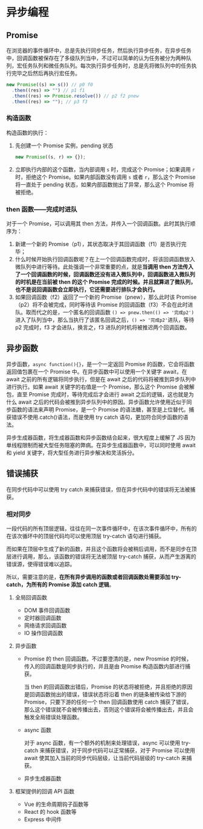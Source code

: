 # 异步编程

## Promise
在浏览器的事件循环中，总是先执行同步任务，然后执行异步任务，在异步任务中，回调函数被保存在了多级队列当中，不过可以简单的认为任务被分为两种队列，宏任务队列和微任务队列。每次执行异步任务时，总是先将微队列中的任务执行完毕之后然后再执行宏任务。

```js
new Promise((s) => s()) // p0 f0
  .then((res) => "") // p1 f1
  .then((res) => Promise.resolve()) // p2 f2 pnew
  .then((res) => ""); // p3 f3
```

### 构造函数
构造函数的执行：
1. 先创建一个 Promise 实例，pending 状态

   ```js
   new Promise((s, r) => {});
   ```

2. 立即执行内部的这个函数，当内部调用 `s` 时，完成这个 Promise；如果调用 `r` 时，拒绝这个 Promise。如果内部函数没有调用 `s` 或者 `r`，那么这个 Promise 将一直处于 pending 状态，如果内部函数抛出了异常，那么这个 Promise 将被拒绝。

### then 函数——完成时进队

对于一个 Promise，可以调用其 then 方法，并传入一个回调函数。此时其执行顺序为：

1. 新建一个新的 Promise（p1），其状态取决于其回调函数（f1）是否执行完毕；
2. 什么时候开始执行回调函数呢？在上一个回调函数完成时，将该回调函数放入微队列中进行等待。此处强调一个非常重要的点，就是**当调用 then 方法传入了一个回调函数的时候，回调函数还没有进入微队列中，回调函数进入微队列的时机是在当前被 then 的这个 Promise 完成的时候。并且就算进了微队列，也不是说回调函数会立即执行，它还需要进行排队才会执行。**
3. 如果回调函数（f2）返回了一个新的 Promise（pnew），那么此时该 Promise（p2）将不会被完成，同时等待该 Promise 的回调函数（f3）不会在此时进队。取而代之的是，一个匿名的回调函数 `() => pnew.then(() => '完成p2')` 进入了队列当中，那么当执行了该匿名回调之后，`() => '完成p2'`进队，等待 p2 完成时，f3 才会进队，换言之，f3 进队的时机将被推迟两个回调函数。

## 异步函数
异步函数，`async function(){}`，是一个一定返回 Promise 的函数，它会将函数返回值包裹在一个 Promise 中。在异步函数中可以使用一个关键字 await，在 await 之前的所有逻辑将同步执行，但是在 await 之后的代码将被推到异步队列中进行执行。如果 await 关键字的右值是一个 Promise，那么这个 Promise 会被解包，直至 Promise 完成时，等待完成后才会进行 await 之后的逻辑，这也就是为什么 await 之后的代码会被推到异步队列中的原因。异步函数允许使用近似于同步函数的语法来声明 Promise，是一个 Promise 的语法糖，甚至是上位替代。捕获错误不使用.catch()语法，而是使用 try catch 语句，更加符合同步函数的语法。

异步生成器函数，将生成器函数和异步函数结合起来，很大程度上缓解了 JS 因为单线程限制而被大型任务阻塞的弊病。在异步生成器函数中，可以同时使用 await 和 yield 关键字，将大型任务进行异步解决和灵活拆分。


## 错误捕获
在同步代码中可以使用 try catch 来捕获错误，但在异步代码中的错误将无法被捕获。

### 相对同步
一段代码的所有顶层逻辑，往往在同一次事件循环中，在该次事件循环中，所有的在该次循环中的顶层代码均可以使用顶层 try-catch 语句进行捕获。

而如果在顶层中生成了新的函数，并且这个函数将会被稍后调用，而不是同步在顶层进行调用，那么，该函数的错误将无法被顶层 try-catch 捕获，从而产生游离的错误源，使得错误难以追踪。

所以，需要注意的是，**在所有异步调用的函数或者回调函数处需要添加 try-catch，为所有的 Promise 添加 catch 逻辑**。

1. 全局回调函数
   + DOM 事件回调函数
   + 定时器回调函数
   + 网络请求回调函数
   + IO 操作回调函数

2. 异步函数
   + Promise 的 then 回调函数。不过要澄清的是，new Prosmise 的时候，传入的回调函数是同步执行的，并且是由 Promise 构造函数内部进行捕获。

     当 then 的回调函数出错后，Promise 的状态将被拒绝，并且拒绝的原因是回调函数抛出的错误，错误状态将沿着 then 的链条被传染给下游的 Promise，只要下游的任何一个 then 回调函数使用 catch 捕获了错误，那么这个错误就不会被传播出去，否则这个错误将会被传播出去，并且会触发全局错误处理函数。

   + async 函数

     对于 async 函数，有一个额外的机制来处理错误，async 可以使用 try-catch 来捕获错误，对于同步代码可以正常捕获，对于 Promise 可以使用 await 使其加入当前的同步代码层级，让当前代码层级的 try-catch 来捕获。
   + 异步生成器函数

3. 框架提供的回调 API 函数
   + Vue 的生命周期钩子函数等
   + React 的 hook 函数等
   + Express 中间件
